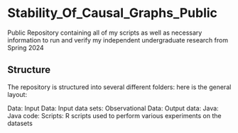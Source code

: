 # Stability_Of_Causal_Graphs_Public
Public Repository containing all of my scripts as well as necessary information to run and verify my independent undergraduate research from Spring 2024

## Structure
The repository is structured into several different folders: here is the general layout:

Data:
  Input Data:
    Input data sets:
  Observational Data:
    Output data:
  Java:
    Java code:
  Scripts:
    R scripts used to perform various experiments on the datasets
